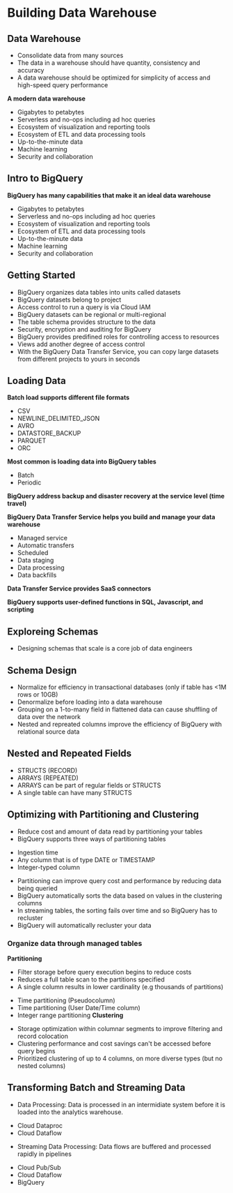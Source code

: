 # Building Data Warehouse
## Data Warehouse
- Consolidate data from many sources
- The data in a warehouse should have quantity, consistency and accuracy
- A data warehouse should be optimized for simplicity of access and high-speed query performance

**A modern data warehouse**
- Gigabytes to petabytes
- Serverless and no-ops including ad hoc queries
- Ecosystem of visualization and reporting tools
- Ecosystem of ETL and data processing tools
- Up-to-the-minute data
- Machine learning
- Security and collaboration

## Intro to BigQuery
**BigQuery has many capabilities that make it an ideal data warehouse**
- Gigabytes to petabytes
- Serverless and no-ops including ad hoc queries
- Ecosystem of visualization and reporting tools
- Ecosystem of ETL and data processing tools
- Up-to-the-minute data
- Machine learning
- Security and collaboration

## Getting Started
- BigQuery organizes data tables into units called datasets
- BigQuery datasets belong to project
- Access control to run a query is via Cloud IAM
- BigQuery datasets can be regional or multi-regional
- The table schema provides structure to the data
- Security, encryption and auditing for BigQuery
- BigQuery provides predifined roles for controlling access to resources
- Views add another degree of access control
- With the BigQuery Data Transfer Service, you can copy large datasets from different projects to yours in seconds

## Loading Data
**Batch load supports different file formats**
- CSV
- NEWLINE_DELIMITED_JSON
- AVRO
- DATASTORE_BACKUP
- PARQUET
- ORC

**Most common is loading data into BigQuery tables**
- Batch
- Periodic

**BigQuery address backup and disaster recovery at the service level (time travel)**

**BigQuery Data Transfer Service helps you build and manage your data warehouse**
- Managed service
- Automatic transfers
- Scheduled
- Data staging
- Data processing
- Data backfills

**Data Transfer Service provides SaaS connectors**

**BigQuery supports user-defined functions in SQL, Javascript, and scripting**

## Exploreing Schemas
- Designing schemas that scale is a core job of data engineers

## Schema Design
- Normalize for efficiency in transactional databases (only if table has <1M rows or 10GB)
- Denormalize before loading into a data warehouse
- Grouping on a 1-to-many field in flattened data can cause shuffling of data over the network
- Nested and repreated columns improve the efficiency of BigQuery with relational source data

## Nested and Repeated Fields
- STRUCTS (RECORD)
- ARRAYS (REPEATED)
- ARRAYS can be part of regular fields or STRUCTS
- A single table can have many STRUCTS

## Optimizing with Partitioning and Clustering
- Reduce cost and amount of data read by partitioning your tables
- BigQuery supports three ways of partitioning tables
+ Ingestion time
+ Any column that is of type DATE or TIMESTAMP
+ Integer-typed column
- Partitioning can improve query cost and performance by reducing data being queried
- BigQuery automatically sorts the data based on values in the clustering columns
- In streaming tables, the sorting fails over time and so BigQuery has to recluster
- BigQuery will automatically recluster your data

### Organize data through managed tables
**Partitioning**
- Filter storage before query execution begins to reduce costs
- Reduces a full table scan to the partitions specified
- A single column results in lower cardinality (e.g thousands of partitions)
+ Time partitioning (Pseudocolumn)
+ Time partitioning (User Date/Time column)
+ Integer range partitioning
**Clustering**
- Storage optimization within columnar segments to improve filtering and record colocation
- Clustering performance and cost savings can't be accessed before query begins
- Prioritized clustering of up to 4 columns, on more diverse types (but no nested columns)

## Transforming Batch and Streaming Data
- Data Processing: Data is processed in an intermidiate system before it is loaded into the analytics warehouse.
+ Cloud Dataproc
+ Cloud Dataflow
- Streaming Data Processing: Data flows are buffered and processed rapidly in pipelines
+ Cloud Pub/Sub
+ Cloud Dataflow
+ BigQuery












